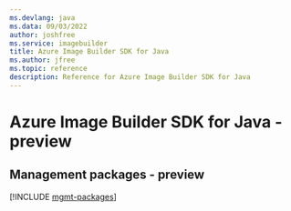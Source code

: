 ```yaml
---
ms.devlang: java
ms.data: 09/03/2022
author: joshfree
ms.service: imagebuilder
title: Azure Image Builder SDK for Java
ms.author: jfree
ms.topic: reference
description: Reference for Azure Image Builder SDK for Java
---
```

# Azure Image Builder SDK for Java - preview

## Management packages - preview
[!INCLUDE [mgmt-packages](image-builder-mgmt-index.md)]